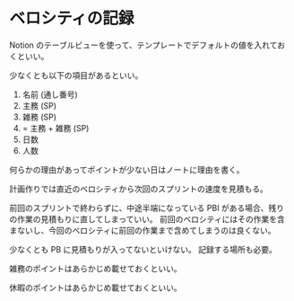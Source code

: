 # ベロシティの記録

Notion のテーブルビューを使って、テンプレートでデフォルトの値を入れておくといい。

少なくとも以下の項目があるといい。

1. 名前 (通し番号)
2. 主務 (SP)
3. 雑務 (SP)
4. = 主務 + 雑務 (SP)
5. 日数
6. 人数

何らかの理由があってポイントが少ない日はノートに理由を書く。

計画作りでは直近のベロシティから次回のスプリントの速度を見積もる。

前回のスプリントで終わらずに、中途半端になっている PBI がある場合、残りの作業の見積もりに直してしまっていい。
前回のベロシティにはその作業を含まないし、今回のベロシティに前回の作業まで含めてしまうのは良くない。

少なくとも PB に見積もりが入ってないといけない。
記録する場所も必要。

雑務のポイントはあらかじめ載せておくといい。

休暇のポイントはあらかじめ載せておくといい。
